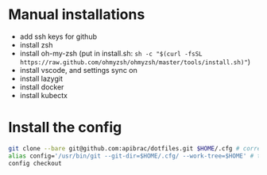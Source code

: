 # Manual installations

- add ssh keys for github
- install zsh
- install oh-my-zsh (put in install.sh: `sh -c "$(curl -fsSL https://raw.github.com/ohmyzsh/ohmyzsh/master/tools/install.sh)"`)
- install vscode, and settings sync on
- install lazygit
- install docker
- install kubectx

# Install the config

```bash
git clone --bare git@github.com:apibrac/dotfiles.git $HOME/.cfg # correct clone for config repo
alias config='/usr/bin/git --git-dir=$HOME/.cfg/ --work-tree=$HOME' # temporary alias just for the next command
config checkout
```

